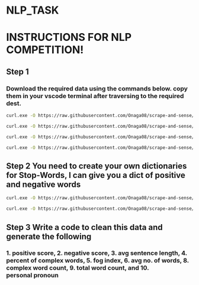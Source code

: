 # NLP_TASK
# INSTRUCTIONS FOR NLP COMPETITION!

## Step 1

### Download the required data using the commands below. copy them in your vscode terminal after traversing to the required dest.

```bash
curl.exe -O https://raw.githubusercontent.com/Onaga08/scrape-and-sense/refs/heads/main/text_files/123.0.txt

curl.exe -O https://raw.githubusercontent.com/Onaga08/scrape-and-sense/refs/heads/main/text_files/12129.8.txt

curl.exe -O https://raw.githubusercontent.com/Onaga08/scrape-and-sense/refs/heads/main/text_files/11206.2.txt

curl.exe -O https://raw.githubusercontent.com/Onaga08/scrape-and-sense/refs/heads/main/text_files/10744.4.txt
```

## Step 2 You need to create your own dictionaries for Stop-Words, I can give you a dict of positive and negative words

```bash
curl.exe -O https://raw.githubusercontent.com/Onaga08/scrape-and-sense/refs/heads/main/Dict/positive-words.txt

curl.exe -O https://raw.githubusercontent.com/Onaga08/scrape-and-sense/refs/heads/main/Dict/negative-words.txt
```

## Step 3 Write a code to clean this data and generate the following 
### 1. positive score, 2. negative score, 3. avg sentence length, 4. percent of complex words, 5. fog index, 6. avg no. of words, 8. complex word count, 9. total word count, and 10. personal pronoun
